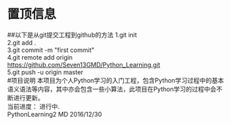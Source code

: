 # 置顶信息
##以下是从git提交工程到github的方法
1.git init
<br>
2.git add .
<br>
3.git commit -m "first commit"
<br>
4.git remote add origin https://github.com/Seven13GMD/Python_Learning.git
<br>
5.git push -u origin master
<br>
#项目说明
本项目为个人Python学习的入门工程，包含Python学习过程中的基本语义语法等内容，其中亦会包含一些小算法，此项目在Python学习的过程中会不断进行更新。
<br>
当前进度： 进行中. 
<br>
PythonLearning2 MD 2016/12/30